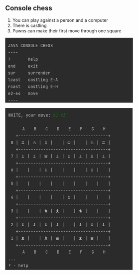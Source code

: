 Console chess
----

1. You can play against a person and a computer
2. There is castling
3. Pawns can make their first move through one square

![alt text](Screenshot_1.jpg)

![alt text](Screenshot_2.jpg)

